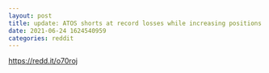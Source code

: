 ```yaml
--- 
layout: post 
title: update: ATOS shorts at record losses while increasing positions. 24mm all time high 
date: 2021-06-24 1624540959 
categories: reddit 
--- 
```

https://redd.it/o70roj